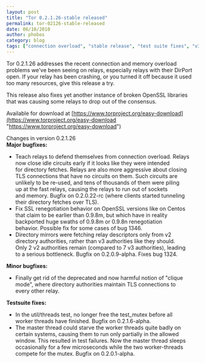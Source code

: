 ```yaml
---
layout: post
title: "Tor 0.2.1.26-stable released"
permalink: tor-02126-stable-released
date: 06/10/2010
author: phobos
category: blog
tags: ["connection overload", "stable release", "test suite fixes", "v3 directories"]
---
```


Tor 0.2.1.26 addresses the recent connection and memory overload problems we've been seeing on relays, especially relays with their DirPort open. If your relay has been crashing, or you turned it off because it used too many resources, give this release a try.

This release also fixes yet another instance of broken OpenSSL libraries that was causing some relays to drop out of the consensus.

Available for download at [https://www.torproject.org/easy-download](https://www.torproject.org/easy-download "https://www.torproject.org/easy-download")

Changes in version 0.2.1.26  
**Major bugfixes:**

- Teach relays to defend themselves from connection overload. Relays  
 now close idle circuits early if it looks like they were intended  
 for directory fetches. Relays are also more aggressive about closing  
 TLS connections that have no circuits on them. Such circuits are  
 unlikely to be re-used, and tens of thousands of them were piling  
 up at the fast relays, causing the relays to run out of sockets  
 and memory. Bugfix on 0.2.0.22-rc (where clients started tunneling  
 their directory fetches over TLS).
- Fix SSL renegotiation behavior on OpenSSL versions like on Centos  
 that claim to be earlier than 0.9.8m, but which have in reality  
 backported huge swaths of 0.9.8m or 0.9.8n renegotiation  
 behavior. Possible fix for some cases of bug 1346.
- Directory mirrors were fetching relay descriptors only from v2  
 directory authorities, rather than v3 authorities like they should.  
 Only 2 v2 authorities remain (compared to 7 v3 authorities), leading  
 to a serious bottleneck. Bugfix on 0.2.0.9-alpha. Fixes bug 1324.

**Minor bugfixes:**

- Finally get rid of the deprecated and now harmful notion of "clique  
 mode", where directory authorities maintain TLS connections to  
 every other relay.

**Testsuite fixes:**

- In the util/threads test, no longer free the test\_mutex before all  
 worker threads have finished. Bugfix on 0.2.1.6-alpha.
- The master thread could starve the worker threads quite badly on  
 certain systems, causing them to run only partially in the allowed  
 window. This resulted in test failures. Now the master thread sleeps  
 occasionally for a few microseconds while the two worker-threads  
 compete for the mutex. Bugfix on 0.2.0.1-alpha.

